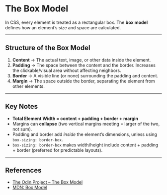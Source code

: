 # The Box Model  

In CSS, every element is treated as a rectangular box. The **box model** defines how an element’s size and space are calculated.  

---

## Structure of the Box Model  

1. **Content** → The actual text, image, or other data inside the element.  
2. **Padding** → The space between the content and the border. Increases the clickable/visual area without affecting neighbors.  
3. **Border** → A visible line (or none) surrounding the padding and content.  
4. **Margin** → The space outside the border, separating the element from other elements.  

---

## Key Notes  

- **Total Element Width = content + padding + border + margin**  
- Margins can **collapse** (two vertical margins meeting = larger of the two, not sum).  
- Padding and border add *inside* the element’s dimensions, unless using `box-sizing: border-box`.  
- `box-sizing: border-box` makes width/height include content + padding + border (preferred for predictable layouts).  

---

## References  
- [The Odin Project – The Box Model](https://www.theodinproject.com/lessons/foundations-box-model)  
- [MDN: Box Model](https://developer.mozilla.org/en-US/docs/Learn/CSS/Building_blocks/The_box_model)  

